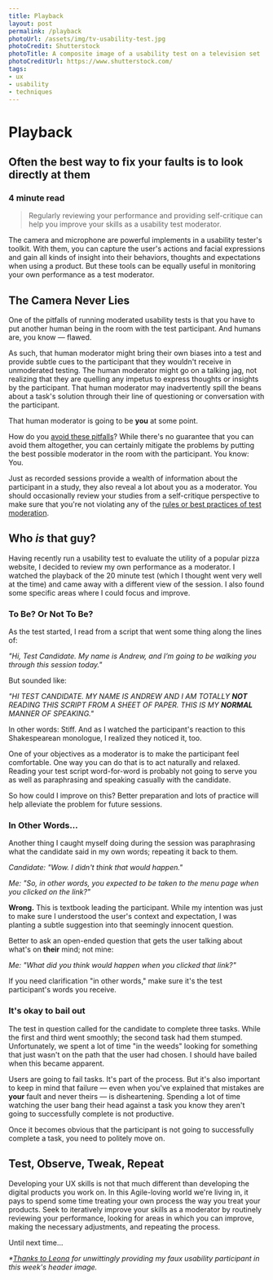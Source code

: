```yaml
---
title: Playback
layout: post
permalink: /playback
photoUrl: /assets/img/tv-usability-test.jpg
photoCredit: Shutterstock
photoTitle: A composite image of a usability test on a television set
photoCreditUrl: https://www.shutterstock.com/
tags:
- ux
- usability
- techniques
---
```


# Playback

## Often the best way to fix your faults is to look directly at them

### 4 minute read

> Regularly reviewing your performance and providing self-critique can help you improve your skills as a usability test moderator.

The camera and microphone are powerful implements in a usability tester's toolkit. With them, you can capture the user's actions and facial expressions and gain all kinds of insight into their behaviors, thoughts and expectations when using a product. But these tools can be equally useful in monitoring your own performance as a test moderator.

## The Camera Never Lies

One of the pitfalls of running moderated usability tests is that you have to put another human being in the room with the test participant. And humans are, you know — flawed.

As such, that human moderator might bring their own biases into a test and provide subtle cues to the participant that they wouldn't receive in unmoderated testing. The human moderator might go on a talking jag, not realizing that they are quelling any impetus to express thoughts or insights by the participant. That human moderator may inadvertently spill the beans about a task's solution through their line of questioning or conversation with the participant.

That human moderator is going to be **you** at some point.

How do you [avoid these pitfalls][1]? While there's no guarantee that you can avoid them altogether, you can certainly mitigate the problems by putting the best possible moderator in the room with the participant. You know: You.

Just as recorded sessions provide a wealth of information about the participant in a study, they also reveal a lot about you as a moderator. You should occasionally review your studies from a self-critique perspective to make sure that you're not violating any of the [rules or best practices of test moderation][2].

## Who *is* that guy?

Having recently run a usability test to evaluate the utility of a popular pizza website, I decided to review my own performance as a moderator. I watched the playback of the 20 minute test (which I thought went very well at the time) and came away with a different view of the session. I also found some specific areas where I could focus and improve.

### To Be? Or Not To Be?

As the test started, I read from a script that went some thing along the lines of:

*"Hi, Test Candidate. My name is Andrew, and I’m going to be walking you through this session today."*

But sounded like:

*"HI TEST CANDIDATE. MY NAME IS ANDREW AND I AM TOTALLY **NOT** READING THIS SCRIPT FROM A SHEET OF PAPER. THIS IS MY **NORMAL** MANNER OF SPEAKING."*

In other words: Stiff. And as I watched the participant's reaction to this Shakespearean monologue, I realized they noticed it, too.

One of your objectives as a moderator is to make the participant feel comfortable. One way you can do that is to act naturally and relaxed. Reading your test script word-for-word is probably not going to serve you as well as paraphrasing and speaking casually with the candidate.

So how could I improve on this? Better preparation and lots of practice will help alleviate the problem for future sessions.

### In Other Words…

Another thing I caught myself doing during the session was paraphrasing what the candidate said in my own words; repeating it back to them.

*Candidate: "Wow. I didn't think that would happen."*

*Me: "So, in other words, you expected to be taken to the menu page when you clicked on the link?"*

**Wrong.** This is textbook leading the participant. While my intention was just to make sure I understood the user's context and expectation, I was planting a subtle suggestion into that seemingly innocent question. 

Better to ask an open-ended question that gets the user talking about what's on **their** mind; not mine:

*Me: "What did you think would happen when you clicked that link?"*

If you need clarification "in other words," make sure it's the test participant's words you receive.

### It's okay to bail out

The test in question called for the candidate to complete three tasks. While the first and third went smoothly; the second task had them stumped. Unfortunately, we spent a lot of time "in the weeds" looking for something that just wasn't on the path that the user had chosen. I should have bailed when this became apparent.

Users are going to fail tasks. It's part of the process. But it's also important to keep in mind that failure — even when you've explained that mistakes are **your** fault and never theirs — is disheartening. Spending a lot of time watching the user bang their head against a task you know they aren't going to successfully complete is not productive.

Once it becomes obvious that the participant is not going to successfully complete a task, you need to politely move on.

## Test, Observe, Tweak, Repeat

Developing your UX skills is not that much different than developing the digital products you work on. In this Agile-loving world we're living in, it pays to spend some time treating your own process the way you treat your products. Seek to iteratively improve your skills as a moderator by routinely reviewing your performance, looking for areas in which you can improve, making the necessary adjustments, and repeating the process.

Until next time…


*\*[Thanks to Leona][3] for unwittingly providing my faux usability participant in this week's header image.*

[1]:	http://www.userfocus.co.uk/articles/4-test-moderation-mistakes.html
[2]:	https://www.usertesting.com/blog/2014/09/22/12-expert-tips-for-moderating-like-a-pro/
[3]:	http://ohleona.blogspot.com/2013/05/the-sun-makes-me-crazy.html "Oh! Leona | UK lifestyle blog"